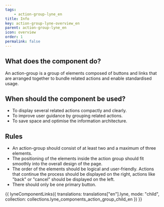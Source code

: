 ```yaml
---
tags: 
    - action-group-lyne_en
title: Info
key: action-group-lyne-overview_en
parent: action-group-lyne_en
icon: overview
order: 1
permalink: false
---
```


## What does the component do?
An action-group is a group of elements composed of buttons and links that are arranged together to bundle related actions and enable standardised usage.

## When should the component be used?
* To display several related actions compactly and clearly.
* To improve user guidance by grouping related actions.
* To save space and optimise the information architecture.

## Rules
* An action-group should consist of at least two and a maximum of three elements.
* The positioning of the elements inside the action group should fit smoothly into the overall design of the page.
* The order of the elements should be logical and user-friendly. Actions that continue the process should be displayed on the right, actions like "back" or "cancel" should be displayed on the left.
* There should only be one primary button.

{{ lyneComponentLinks({
  translations: translations["en"].lyne,
  mode: "child",
  collection: collections.lyne_components_action_group_child_en
}) }}
